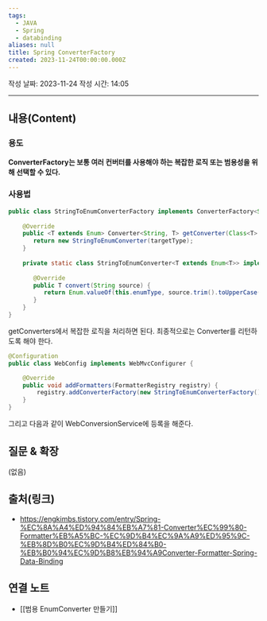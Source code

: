 ```yaml
---
tags:
  - JAVA
  - Spring
  - databinding
aliases: null
title: Spring ConverterFactory
created: 2023-11-24T00:00:00.000Z
---
```

작성 날짜: 2023-11-24
작성 시간: 14:05


----
## 내용(Content)

### 용도

**ConverterFactory는 보통 여러 컨버터를 사용해야 하는 복잡한 로직 또는 범용성을 위해 선택할 수 있다.**

### 사용법

```java
public class StringToEnumConverterFactory implements ConverterFactory<String, Enum> {  
  
    @Override  
    public <T extends Enum> Converter<String, T> getConverter(Class<T> targetType) {  
       return new StringToEnumConverter(targetType);  
    }  
  
    private static class StringToEnumConverter<T extends Enum<T>> implements Converter<String, T> {  
  
       @Override  
       public T convert(String source) {  
          return Enum.valueOf(this.enumType, source.trim().toUpperCase());  
       }  
    }  
}
```

getConverters에서 복잡한 로직을 처리하면 된다. 최종적으로는 Converter를 리턴하도록 해야 한다.

```java
@Configuration
public class WebConfig implements WebMvcConfigurer {

	@Override
	public void addFormatters(FormatterRegistry registry) {
		registry.addConverterFactory(new StringToEnumConverterFactory());
	}
}
```

그리고 다음과 같이 WebConversionService에 등록을 해준다.
## 질문 & 확장

(없음)

## 출처(링크)
- https://engkimbs.tistory.com/entry/Spring-%EC%8A%A4%ED%94%84%EB%A7%81-Converter%EC%99%80-Formatter%EB%A5%BC-%EC%9D%B4%EC%9A%A9%ED%95%9C-%EB%8D%B0%EC%9D%B4%ED%84%B0-%EB%B0%94%EC%9D%B8%EB%94%A9Converter-Formatter-Spring-Data-Binding

## 연결 노트
- [[범용 EnumConverter 만들기]]




